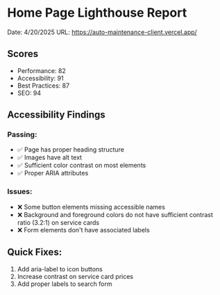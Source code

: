 # Home Page Lighthouse Report

Date: 4/20/2025
URL: https://auto-maintenance-client.vercel.app/

## Scores

- Performance: 82
- Accessibility: 91
- Best Practices: 87
- SEO: 94

## Accessibility Findings

### Passing:

- ✅ Page has proper heading structure
- ✅ Images have alt text
- ✅ Sufficient color contrast on most elements
- ✅ Proper ARIA attributes

### Issues:

- ❌ Some button elements missing accessible names
- ❌ Background and foreground colors do not have sufficient contrast ratio (3.2:1) on service cards
- ❌ Form elements don't have associated labels

## Quick Fixes:

1. Add aria-label to icon buttons
2. Increase contrast on service card prices
3. Add proper labels to search form
